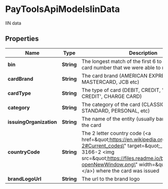 

# PayToolsApiModelsIinData

IIN data

## Properties

| Name | Type | Description | Notes |
|------------ | ------------- | ------------- | -------------|
|**bin** | **String** | The longest match of the first 6 to 11 digits of the card number that we were able to match |  [optional] |
|**cardBrand** | **String** | The card brand (AMERICAN EXPRESS, VISA, MASTERCARD, JCB etc) |  [optional] |
|**cardType** | **String** | The type of card (DEBIT, CREDIT, &#39;DEBIT OR CREDIT&#39;, CHARGE CARD) |  [optional] |
|**category** | **String** | The category of the card (CLASSIC, BUSINESS, STANDARD, PERSONAL, etc) |  [optional] |
|**issuingOrganization** | **String** | The name of the entity (usually bank) that issued the card |  [optional] |
|**countryCode** | **String** | The 2 letter country code (&lt;a href&#x3D;\&quot;https://en.wikipedia.org/wiki/ISO_3166-2#Current_codes\&quot; target&#x3D;\&quot;_blank\&quot;&gt;ISO 3166-2 &lt;img src&#x3D;\&quot;https://files.readme.io/b676144-openNewWindow.png\&quot; width&#x3D;\&quot;10\&quot; /&gt;&lt;/a&gt;) where the card was issued |  [optional] |
|**brandLogoUrl** | **String** | The url to the brand logo |  [optional] |



